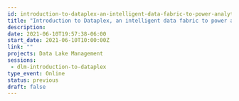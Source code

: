 ```yaml
---
id: introduction-to-dataplex-an-intelligent-data-fabric-to-power-analytics-at-scale
title: "Introduction to Dataplex, an intelligent data fabric to power analytics at scale."
description: 
date: 2021-06-10T19:57:38-06:00
start_date: 2021-06-10T10:00:00Z
link: "" 
projects: Data Lake Management
sessions: 
 - dlm-introduction-to-dataplex
type_event: Online
status: previous
draft: false
---
```




